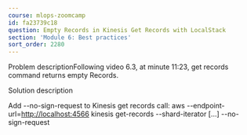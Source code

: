 ```yaml
---
course: mlops-zoomcamp
id: fa23739c18
question: Empty Records in Kinesis Get Records with LocalStack
section: 'Module 6: Best practices'
sort_order: 2280
---
```


Problem descriptionFollowing video 6.3, at minute 11:23, get records command returns empty Records.

Solution description

Add --no-sign-request to Kinesis get records call: aws --endpoint-url=[http://localhost:4566](http://localhost:4566/) kinesis get-records --shard-iterator […] --no-sign-request


